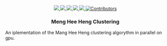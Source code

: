 <div id="top">
  <div align="center">
    <a href="https://wfxr.mit-license.org/2017">
        <img src="https://img.shields.io/badge/License-MIT-brightgreen.svg"/>
    </a>
    <a href="https://gcc.gnu.org/">
        <img src="https://img.shields.io/badge/C++-11-blue.svg?style=flat&logo=c%2B%2B"/>
    </a>
    <a href="https://developer.nvidia.com/cuda-downloads">
        <img src="https://img.shields.io/badge/Cuda-nvidia-76B900?style=flat&logo=NVIDIA&logoColor=76B900">
    </a>
    <a href="https://opencv.org/">
        <img src="https://img.shields.io/badge/OpenCV-library-5C3EE8?style=flat&logo=OpenCV&logoColor=FFFFFF"/>
    </a>
    <a href="https://cmake.org/">
        <img src="https://img.shields.io/badge/CMake-builder-064F8C?style=flat&logo=CMake&logoColor=FFFFFF"/>
    </a>
    <a href="https://github.com/BananaCloud-CC2022-Parthenope/BananaCloud">
        <img src="https://img.shields.io/badge/Contributors-2-blue" alt="Contributors"/>
    </a>
  </div>
</div>
<h3 align="center">Meng Hee Heng Clustering</h3>
An iplementation of the Mang Hee Heng clustering algorythm in parallel on gpu.
